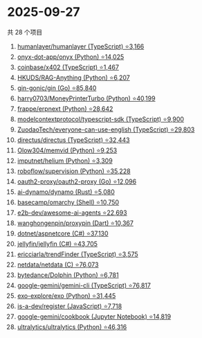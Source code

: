 # 2025-09-27

共 28 个项目

<!-- BEGIN GITHUB -->
<!-- 最后更新时间 2025-09-27 22:07:07 +0800 -->
1. [humanlayer/humanlayer (TypeScript) ⭐3,166](https://github.com/humanlayer/humanlayer)
1. [onyx-dot-app/onyx (Python) ⭐14,025](https://github.com/onyx-dot-app/onyx)
1. [coinbase/x402 (TypeScript) ⭐1,467](https://github.com/coinbase/x402)
1. [HKUDS/RAG-Anything (Python) ⭐6,207](https://github.com/HKUDS/RAG-Anything)
1. [gin-gonic/gin (Go) ⭐85,840](https://github.com/gin-gonic/gin)
1. [harry0703/MoneyPrinterTurbo (Python) ⭐40,199](https://github.com/harry0703/MoneyPrinterTurbo)
1. [frappe/erpnext (Python) ⭐28,642](https://github.com/frappe/erpnext)
1. [modelcontextprotocol/typescript-sdk (TypeScript) ⭐9,900](https://github.com/modelcontextprotocol/typescript-sdk)
1. [ZuodaoTech/everyone-can-use-english (TypeScript) ⭐29,803](https://github.com/ZuodaoTech/everyone-can-use-english)
1. [directus/directus (TypeScript) ⭐32,443](https://github.com/directus/directus)
1. [Olow304/memvid (Python) ⭐9,253](https://github.com/Olow304/memvid)
1. [imputnet/helium (Python) ⭐3,309](https://github.com/imputnet/helium)
1. [roboflow/supervision (Python) ⭐35,228](https://github.com/roboflow/supervision)
1. [oauth2-proxy/oauth2-proxy (Go) ⭐12,096](https://github.com/oauth2-proxy/oauth2-proxy)
1. [ai-dynamo/dynamo (Rust) ⭐5,080](https://github.com/ai-dynamo/dynamo)
1. [basecamp/omarchy (Shell) ⭐10,750](https://github.com/basecamp/omarchy)
1. [e2b-dev/awesome-ai-agents ⭐22,693](https://github.com/e2b-dev/awesome-ai-agents)
1. [wanghongenpin/proxypin (Dart) ⭐10,367](https://github.com/wanghongenpin/proxypin)
1. [dotnet/aspnetcore (C#) ⭐37,130](https://github.com/dotnet/aspnetcore)
1. [jellyfin/jellyfin (C#) ⭐43,705](https://github.com/jellyfin/jellyfin)
1. [ericciarla/trendFinder (TypeScript) ⭐3,575](https://github.com/ericciarla/trendFinder)
1. [netdata/netdata (C) ⭐76,073](https://github.com/netdata/netdata)
1. [bytedance/Dolphin (Python) ⭐6,781](https://github.com/bytedance/Dolphin)
1. [google-gemini/gemini-cli (TypeScript) ⭐76,817](https://github.com/google-gemini/gemini-cli)
1. [exo-explore/exo (Python) ⭐31,445](https://github.com/exo-explore/exo)
1. [is-a-dev/register (JavaScript) ⭐7,718](https://github.com/is-a-dev/register)
1. [google-gemini/cookbook (Jupyter Notebook) ⭐14,819](https://github.com/google-gemini/cookbook)
1. [ultralytics/ultralytics (Python) ⭐46,316](https://github.com/ultralytics/ultralytics)
<!-- END GITHUB -->